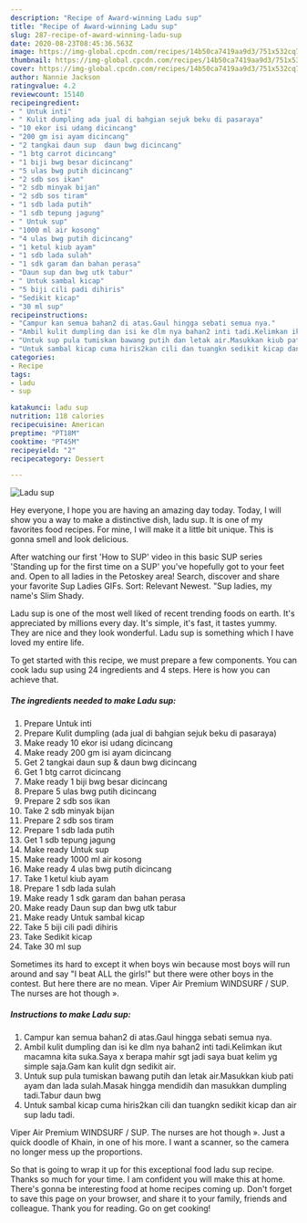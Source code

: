 ```yaml
---
description: "Recipe of Award-winning Ladu sup"
title: "Recipe of Award-winning Ladu sup"
slug: 287-recipe-of-award-winning-ladu-sup
date: 2020-08-23T08:45:36.563Z
image: https://img-global.cpcdn.com/recipes/14b50ca7419aa9d3/751x532cq70/ladu-sup-resipi-foto-utama.jpg
thumbnail: https://img-global.cpcdn.com/recipes/14b50ca7419aa9d3/751x532cq70/ladu-sup-resipi-foto-utama.jpg
cover: https://img-global.cpcdn.com/recipes/14b50ca7419aa9d3/751x532cq70/ladu-sup-resipi-foto-utama.jpg
author: Nannie Jackson
ratingvalue: 4.2
reviewcount: 15140
recipeingredient:
- " Untuk inti"
- " Kulit dumpling ada jual di bahgian sejuk beku di pasaraya"
- "10 ekor isi udang dicincang"
- "200 gm isi ayam dicincang"
- "2 tangkai daun sup  daun bwg dicincang"
- "1 btg carrot dicincang"
- "1 biji bwg besar dicincang"
- "5 ulas bwg putih dicincang"
- "2 sdb sos ikan"
- "2 sdb minyak bijan"
- "2 sdb sos tiram"
- "1 sdb lada putih"
- "1 sdb tepung jagung"
- " Untuk sup"
- "1000 ml air kosong"
- "4 ulas bwg putih dicincang"
- "1 ketul kiub ayam"
- "1 sdb lada sulah"
- "1 sdk garam dan bahan perasa"
- "Daun sup dan bwg utk tabur"
- " Untuk sambal kicap"
- "5 biji cili padi dihiris"
- "Sedikit kicap"
- "30 ml sup"
recipeinstructions:
- "Campur kan semua bahan2 di atas.Gaul hingga sebati semua nya."
- "Ambil kulit dumpling dan isi ke dlm nya bahan2 inti tadi.Kelimkan ikut macamna kita suka.Saya x berapa mahir sgt jadi saya buat kelim yg simple saja.Gam kan kulit dgn sedikit air."
- "Untuk sup pula tumiskan bawang putih dan letak air.Masukkan kiub pati ayam dan lada sulah.Masak hingga mendidih dan masukkan dumpling tadi.Tabur daun bwg"
- "Untuk sambal kicap cuma hiris2kan cili dan tuangkn sedikit kicap dan air sup ladu tadi."
categories:
- Recipe
tags:
- ladu
- sup

katakunci: ladu sup 
nutrition: 118 calories
recipecuisine: American
preptime: "PT18M"
cooktime: "PT45M"
recipeyield: "2"
recipecategory: Dessert

---
```



![Ladu sup](https://img-global.cpcdn.com/recipes/14b50ca7419aa9d3/751x532cq70/ladu-sup-resipi-foto-utama.jpg)

Hey everyone, I hope you are having an amazing day today. Today, I will show you a way to make a distinctive dish, ladu sup. It is one of my favorites food recipes. For mine, I will make it a little bit unique. This is gonna smell and look delicious.

After watching our first &#39;How to SUP&#39; video in this basic SUP series &#39;Standing up for the first time on a SUP&#39; you&#39;ve hopefully got to your feet and. Open to all ladies in the Petoskey area! Search, discover and share your favorite Sup Ladies GIFs. Sort: Relevant Newest. &#34;Sup ladies, my name&#39;s Slim Shady.

Ladu sup is one of the most well liked of recent trending foods on earth. It's appreciated by millions every day. It's simple, it's fast, it tastes yummy. They are nice and they look wonderful. Ladu sup is something which I have loved my entire life.


To get started with this recipe, we must prepare a few components. You can cook ladu sup using 24 ingredients and 4 steps. Here is how you can achieve that.

<!--inarticleads1-->

##### The ingredients needed to make Ladu sup:

1. Prepare  Untuk inti
1. Prepare  Kulit dumpling (ada jual di bahgian sejuk beku di pasaraya)
1. Make ready 10 ekor isi udang dicincang
1. Make ready 200 gm isi ayam dicincang
1. Get 2 tangkai daun sup &amp; daun bwg dicincang
1. Get 1 btg carrot dicincang
1. Make ready 1 biji bwg besar dicincang
1. Prepare 5 ulas bwg putih dicincang
1. Prepare 2 sdb sos ikan
1. Take 2 sdb minyak bijan
1. Prepare 2 sdb sos tiram
1. Prepare 1 sdb lada putih
1. Get 1 sdb tepung jagung
1. Make ready  Untuk sup
1. Make ready 1000 ml air kosong
1. Make ready 4 ulas bwg putih dicincang
1. Take 1 ketul kiub ayam
1. Prepare 1 sdb lada sulah
1. Make ready 1 sdk garam dan bahan perasa
1. Make ready Daun sup dan bwg utk tabur
1. Make ready  Untuk sambal kicap
1. Take 5 biji cili padi dihiris
1. Take Sedikit kicap
1. Take 30 ml sup


Sometimes its hard to except it when boys win because most boys will run around and say &#34;I beat ALL the girls!&#34; but there were other boys in the contest. But here there are no mean. Viper Air Premium WINDSURF / SUP. The nurses are hot though ». 

<!--inarticleads2-->

##### Instructions to make Ladu sup:

1. Campur kan semua bahan2 di atas.Gaul hingga sebati semua nya.
1. Ambil kulit dumpling dan isi ke dlm nya bahan2 inti tadi.Kelimkan ikut macamna kita suka.Saya x berapa mahir sgt jadi saya buat kelim yg simple saja.Gam kan kulit dgn sedikit air.
1. Untuk sup pula tumiskan bawang putih dan letak air.Masukkan kiub pati ayam dan lada sulah.Masak hingga mendidih dan masukkan dumpling tadi.Tabur daun bwg
1. Untuk sambal kicap cuma hiris2kan cili dan tuangkn sedikit kicap dan air sup ladu tadi.


Viper Air Premium WINDSURF / SUP. The nurses are hot though ». Just a quick doodle of Khain, in one of his more. I want a scanner, so the camera no longer mess up the proportions. 

So that is going to wrap it up for this exceptional food ladu sup recipe. Thanks so much for your time. I am confident you will make this at home. There's gonna be interesting food at home recipes coming up. Don't forget to save this page on your browser, and share it to your family, friends and colleague. Thank you for reading. Go on get cooking!
